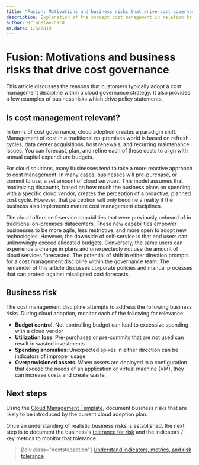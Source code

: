 ```yaml
---
title: "Fusion: Motivations and business risks that drive cost governance"
description: Explanation of the concept cost management in relation to cloud governance
author: BrianBlanchard
ms.date: 1/3/2019
---
```


# Fusion: Motivations and business risks that drive cost governance

This article discusses the reasons that customers typically adopt a cost management discipline within a cloud governance strategy. It also provides a few examples of business risks which drive policy statements.

## Is cost management relevant?

In terms of cost governance, cloud adoption creates a paradigm shift. Management of cost in a traditional on-premises world is based on refresh cycles, data center acquisitions, host renewals, and recurring maintenance issues. You can forecast, plan, and refine each of these costs to align with annual capital expenditure budgets.

For cloud solutions, many businesses tend to take a more reactive approach to cost management. In many cases, businesses will pre-purchase, or commit to use, a set amount of cloud services. This model assumes that maximizing discounts, based on how much the business plans on spending with a specific cloud vendor, creates the perception of a proactive, planned cost cycle. However, that perception will only become a reality if the business also implements mature cost management disciplines.

The cloud offers self-service capabilities that were previously unheard of in traditional on-premises datacenters. These new capabilities empower businesses to be more agile, less restrictive, and more open to adopt new technologies. However, the downside of self-service is that end users can unknowingly exceed allocated budgets. Conversely, the same users can experience a change in plans and unexpectedly not use the amount of cloud services forecasted. The potential of shift in either direction prompts for a cost management discipline within the governance team. The remainder of this article discusses corporate policies and manual processes that can protect against misaligned cost forecasts.

## Business risk

The cost management discipline attempts to address the following business risks. During cloud adoption, monitor each of the following for relevance:

- **Budget control**. Not controlling budget can lead to excessive spending with a cloud vendor
- **Utilization loss**. Pre-purchases or pre-commits that are not used can result in wasted investments
- **Spending anomalies**: Unexpected spikes in either direction can be indicators of improper usage
- **Overprovisioned assets**. When assets are deployed in a configuration that exceed the needs of an application or virtual machine (VM), they can increase costs and create waste.

## Next steps

Using the [Cloud Management Template](./template.md), document business risks that are likely to be introduced by the current cloud adoption plan.

Once an understanding of realistic business risks is established, the next step is to document the business's [tolerance for risk](./metrics-tolerance.md) and the indicators / key metrics to monitor that tolerance.

> [!div class="nextstepaction"]
> [Understand indicators, metrics, and risk tolerance](./tolerance.md)
